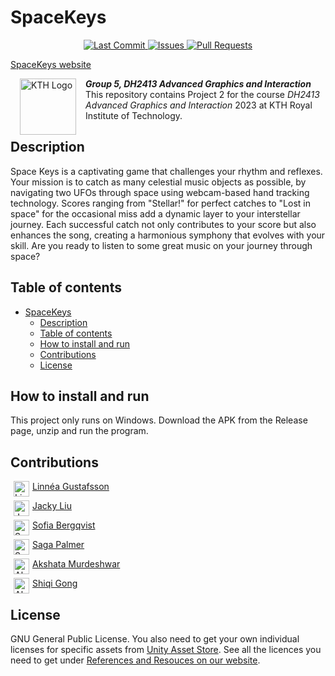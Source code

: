 # SpaceKeys
<p align="center">
    <a href="https://github.com/KTH-AGI/SpaceKeys/commits/main/">
        <img alt="Last Commit" src="https://img.shields.io/github/last-commit/KTH-AGI/SpaceKeys.svg?style=flat-square&logo=github&logoColor=white">
    </a>
    <a href="https://github.com/KTH-AGI/SpaceKeys/issues">
        <img alt="Issues" src="https://img.shields.io/github/issues-raw/KTH-AGI/SpaceKeys.svg?style=flat-square&logo=github&logoColor=white">
    </a>
    <a href="https://github.com/KTH-AGI/SpaceKeys/pulls">
        <img alt="Pull Requests" src="https://img.shields.io/github/issues-pr-raw/KTH-AGI/SpaceKeys.svg?style=flat-square&logo=github&logoColor=white">
    </a>
</p>

[SpaceKeys website](https://kth-agi.github.io/SpaceKeys/)

<img src="https://upload.wikimedia.org/wikipedia/en/thumb/e/e0/KTH_Royal_Institute_of_Technology_logo.svg/1200px-KTH_Royal_Institute_of_Technology_logo.svg.png" alt="KTH Logo" align="left" width="90" height="90" style="vertical-align:middle;margin:0px 15px">

***Group 5, DH2413 Advanced Graphics and Interaction***
This repository contains Project 2 for the course *DH2413 Advanced Graphics and Interaction* 2023 at KTH Royal Institute of Technology.


## Description
Space Keys is a captivating game that challenges your rhythm and reflexes. Your mission is to catch as many celestial music objects as possible, by navigating two UFOs through space using webcam-based hand tracking technology. Scores ranging from "Stellar!" for perfect catches to "Lost in space" for the occasional miss add a dynamic layer to your interstellar journey. Each successful catch not only contributes to your score but also enhances the song, creating a harmonious symphony that evolves with your skill. Are you ready to listen to some great music on your journey through space?



## Table of contents

- [SpaceKeys](#spacekeys)
  - [Description](#description)
  - [Table of contents](#table-of-contents)
  - [How to install and run](#how-to-install-and-run)
  - [Contributions](#contributions)
  - [License](#license)


## How to install and run
This project only runs on Windows. Download the APK from the Release page, unzip and run the program.


## Contributions
<a href="https://github.com/gustafssonlinnea"><img src="https://avatars.githubusercontent.com/u/70338667?v=4" width="25" height="25" style="vertical-align:middle;margin:0px 5px" alt="Linnéa Gustafsson" align="left"/></a> [Linnéa Gustafsson](https://github.com/gustafssonlinnea)

<a href="https://github.com/JackyL56"><img src="https://avatars.githubusercontent.com/u/22663725" width="25" height="25" style="vertical-align:middle;margin:0px 5px" alt="Jacky Liu" align="left"/></a> [Jacky Liu](https://github.com/JackyL56)

<a href="https://github.com/sofiabergqvist"><img src="https://avatars.githubusercontent.com/u/77806658?v=4" width="25" height="25" style="vertical-align:middle;margin:0px 5px" alt="Sofia Bergqvist" align="left"/></a> [Sofia Bergqvist](https://github.com/sofiabergqvist)

<a href="https://github.com/sagapalmer"><img src="https://avatars.githubusercontent.com/u/81351523?v=4" width="25" height="25" style="vertical-align:middle;margin:0px 5px" alt="Saga Palmer" align="left"/></a> [Saga Palmer](https://github.com/sagapalmer)

<a href="https://github.com/Akshatamur"><img src="https://avatars.githubusercontent.com/u/58779170?v=4" width="25" height="25" style="vertical-align:middle;margin:0px 5px" alt="Akshata Murdershwar" align="left"/></a> [Akshata Murdeshwar](https://github.com/Akshatamur)

<a href="https://github.com/XXPermanentXX"><img src="https://avatars.githubusercontent.com/u/92624196?v=4" width="25" height="25" style="vertical-align:middle;margin:0px 5px" alt="Akshata Murdershwar" align="left"/></a> [Shiqi Gong](https://github.com/XXPermanentXX)


## License
GNU General Public License. You also need to get your own individual licenses for specific assets from [Unity Asset Store](https://assetstore.unity.com/). See all the licences you need to get under [References and Resouces on our website](https://kth-agi.github.io/SpaceKeys/).
